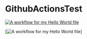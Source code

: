 # GithubActionsTest

[![A workflow for my Hello World file](https://github.com/michelledominguezm/GithubActionsTest/actions/workflows/hello_world_main.yml/badge.svg)](https://github.com/michelledominguezm/GithubActionsTest/actions/workflows/hello_world_main.yml)


[![A workflow for my Hello World file](https://github.com/michelledominguezm/GithubActionsTest/actions/workflows/hello_world_main.yml/badge.svg)]
